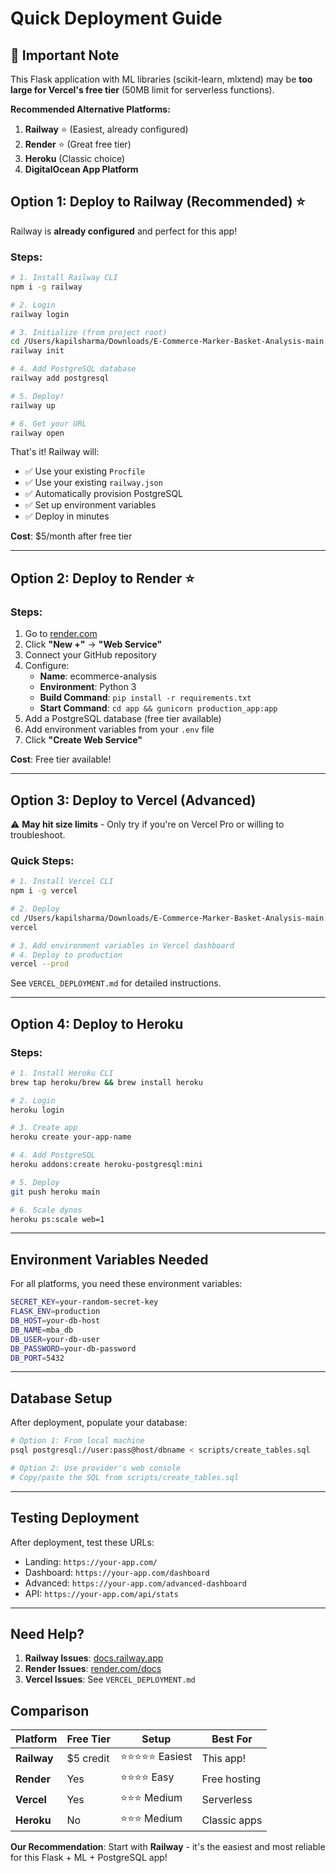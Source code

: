 # Quick Deployment Guide

## 🚨 Important Note

This Flask application with ML libraries (scikit-learn, mlxtend) may be **too large for Vercel's free tier** (50MB limit for serverless functions).

**Recommended Alternative Platforms:**
1. **Railway** ⭐ (Easiest, already configured)
2. **Render** ⭐ (Great free tier)
3. **Heroku** (Classic choice)
4. **DigitalOcean App Platform**

## Option 1: Deploy to Railway (Recommended) ⭐

Railway is **already configured** and perfect for this app!

### Steps:
```bash
# 1. Install Railway CLI
npm i -g railway

# 2. Login
railway login

# 3. Initialize (from project root)
cd /Users/kapilsharma/Downloads/E-Commerce-Marker-Basket-Analysis-main
railway init

# 4. Add PostgreSQL database
railway add postgresql

# 5. Deploy!
railway up

# 6. Get your URL
railway open
```

That's it! Railway will:
- ✅ Use your existing `Procfile`
- ✅ Use your existing `railway.json`
- ✅ Automatically provision PostgreSQL
- ✅ Set up environment variables
- ✅ Deploy in minutes

**Cost**: $5/month after free tier

---

## Option 2: Deploy to Render ⭐

### Steps:
1. Go to [render.com](https://render.com)
2. Click **"New +"** → **"Web Service"**
3. Connect your GitHub repository
4. Configure:
   - **Name**: ecommerce-analysis
   - **Environment**: Python 3
   - **Build Command**: `pip install -r requirements.txt`
   - **Start Command**: `cd app && gunicorn production_app:app`
5. Add a PostgreSQL database (free tier available)
6. Add environment variables from your `.env` file
7. Click **"Create Web Service"**

**Cost**: Free tier available!

---

## Option 3: Deploy to Vercel (Advanced)

⚠️ **May hit size limits** - Only try if you're on Vercel Pro or willing to troubleshoot.

### Quick Steps:
```bash
# 1. Install Vercel CLI
npm i -g vercel

# 2. Deploy
cd /Users/kapilsharma/Downloads/E-Commerce-Marker-Basket-Analysis-main
vercel

# 3. Add environment variables in Vercel dashboard
# 4. Deploy to production
vercel --prod
```

See `VERCEL_DEPLOYMENT.md` for detailed instructions.

---

## Option 4: Deploy to Heroku

### Steps:
```bash
# 1. Install Heroku CLI
brew tap heroku/brew && brew install heroku

# 2. Login
heroku login

# 3. Create app
heroku create your-app-name

# 4. Add PostgreSQL
heroku addons:create heroku-postgresql:mini

# 5. Deploy
git push heroku main

# 6. Scale dynos
heroku ps:scale web=1
```

---

## Environment Variables Needed

For all platforms, you need these environment variables:

```bash
SECRET_KEY=your-random-secret-key
FLASK_ENV=production
DB_HOST=your-db-host
DB_NAME=mba_db
DB_USER=your-db-user
DB_PASSWORD=your-db-password
DB_PORT=5432
```

---

## Database Setup

After deployment, populate your database:

```bash
# Option 1: From local machine
psql postgresql://user:pass@host/dbname < scripts/create_tables.sql

# Option 2: Use provider's web console
# Copy/paste the SQL from scripts/create_tables.sql
```

---

## Testing Deployment

After deployment, test these URLs:
- Landing: `https://your-app.com/`
- Dashboard: `https://your-app.com/dashboard`
- Advanced: `https://your-app.com/advanced-dashboard`
- API: `https://your-app.com/api/stats`

---

## Need Help?

1. **Railway Issues**: [docs.railway.app](https://docs.railway.app)
2. **Render Issues**: [render.com/docs](https://render.com/docs)
3. **Vercel Issues**: See `VERCEL_DEPLOYMENT.md`

## Comparison

| Platform | Free Tier | Setup | Best For |
|----------|-----------|-------|----------|
| **Railway** | $5 credit | ⭐⭐⭐⭐⭐ Easiest | This app! |
| **Render** | Yes | ⭐⭐⭐⭐ Easy | Free hosting |
| **Vercel** | Yes | ⭐⭐⭐ Medium | Serverless |
| **Heroku** | No | ⭐⭐⭐ Medium | Classic apps |

**Our Recommendation**: Start with **Railway** - it's the easiest and most reliable for this Flask + ML + PostgreSQL app!

